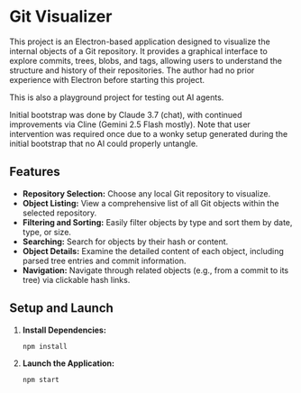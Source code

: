 # Git Visualizer

This project is an Electron-based application designed to visualize the internal objects of a Git repository. It provides a graphical interface to explore commits, trees, blobs, and tags, allowing users to understand the structure and history of their repositories. The author had no prior experience with Electron before starting this project.

This is also a playground project for testing out AI agents.

Initial bootstrap was done by Claude 3.7 (chat), with continued improvements via Cline (Gemini 2.5 Flash mostly). Note that user intervention was required once due to a wonky setup generated during the initial bootstrap that no AI could properly untangle.

## Features

- **Repository Selection:** Choose any local Git repository to visualize.
- **Object Listing:** View a comprehensive list of all Git objects within the selected repository.
- **Filtering and Sorting:** Easily filter objects by type and sort them by date, type, or size.
- **Searching:** Search for objects by their hash or content.
- **Object Details:** Examine the detailed content of each object, including parsed tree entries and commit information.
- **Navigation:** Navigate through related objects (e.g., from a commit to its tree) via clickable hash links.

## Setup and Launch

1.  **Install Dependencies:**
    ```bash
    npm install
    ```

2.  **Launch the Application:**
    ```bash
    npm start

